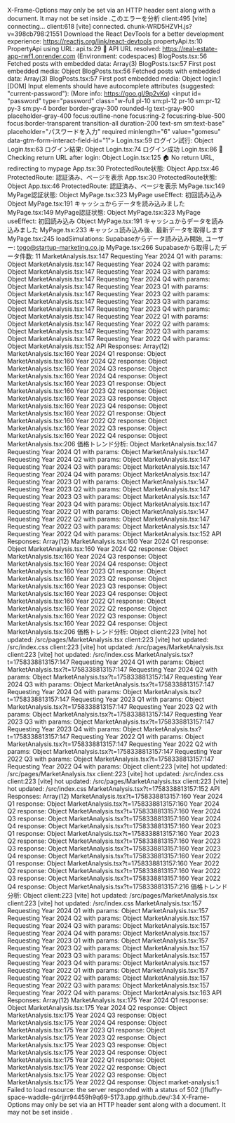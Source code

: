 X-Frame-Options may only be set via an HTTP header sent along with a document. It may not be set inside <meta>.このエラーを分析
client:495 [vite] connecting...
client:618 [vite] connected.
chunk-WRD5HZVH.js?v=398cb798:21551 Download the React DevTools for a better development experience: https://reactjs.org/link/react-devtools
propertyApi.ts:10 PropertyApi using URL: 
api.ts:29 🔧 API URL resolved: https://real-estate-app-rwf1.onrender.com (Environment: codespaces)
BlogPosts.tsx:56 Fetched posts with embedded data: Array(3)
BlogPosts.tsx:57 First post embedded media: Object
BlogPosts.tsx:56 Fetched posts with embedded data: Array(3)
BlogPosts.tsx:57 First post embedded media: Object
login:1 [DOM] Input elements should have autocomplete attributes (suggested: "current-password"): (More info: https://goo.gl/9p2vKq) <input id=​"password" type=​"password" class=​"w-full pl-10 sm:​pl-12 pr-10 sm:​pr-12 py-3 sm:​py-4 border border-gray-300 rounded-lg text-gray-900 placeholder-gray-400 focus:​outline-none focus:​ring-2 focus:​ring-blue-500 focus:​border-transparent transition-all duration-200 text-sm sm:​text-base" placeholder=​"パスワードを入力" required minlength=​"6" value=​"gomesu" data-gtm-form-interact-field-id=​"1">​
Login.tsx:59 ログイン試行: Object
Login.tsx:63 ログイン結果: Object
Login.tsx:74 ログイン成功
Login.tsx:86 📍 Checking return URL after login: Object
Login.tsx:125 🏠 No return URL, redirecting to mypage
App.tsx:30 ProtectedRoute状態: Object
App.tsx:46 ProtectedRoute: 認証済み、ページを表示
App.tsx:30 ProtectedRoute状態: Object
App.tsx:46 ProtectedRoute: 認証済み、ページを表示
MyPage.tsx:149 MyPage認証状態: Object
MyPage.tsx:323 MyPage useEffect: 初回読み込み Object
MyPage.tsx:191 キャッシュからデータを読み込みました
MyPage.tsx:149 MyPage認証状態: Object
MyPage.tsx:323 MyPage useEffect: 初回読み込み Object
MyPage.tsx:191 キャッシュからデータを読み込みました
MyPage.tsx:233 キャッシュ読み込み後、最新データを取得します
MyPage.tsx:245 loadSimulations: Supabaseからデータ読み込み開始, ユーザー: togo@startup-marketing.co.jp
MyPage.tsx:266 Supabaseから取得したデータ件数: 11
MarketAnalysis.tsx:147 Requesting Year 2024 Q1 with params: Object
MarketAnalysis.tsx:147 Requesting Year 2024 Q2 with params: Object
MarketAnalysis.tsx:147 Requesting Year 2024 Q3 with params: Object
MarketAnalysis.tsx:147 Requesting Year 2024 Q4 with params: Object
MarketAnalysis.tsx:147 Requesting Year 2023 Q1 with params: Object
MarketAnalysis.tsx:147 Requesting Year 2023 Q2 with params: Object
MarketAnalysis.tsx:147 Requesting Year 2023 Q3 with params: Object
MarketAnalysis.tsx:147 Requesting Year 2023 Q4 with params: Object
MarketAnalysis.tsx:147 Requesting Year 2022 Q1 with params: Object
MarketAnalysis.tsx:147 Requesting Year 2022 Q2 with params: Object
MarketAnalysis.tsx:147 Requesting Year 2022 Q3 with params: Object
MarketAnalysis.tsx:147 Requesting Year 2022 Q4 with params: Object
MarketAnalysis.tsx:152 API Responses: Array(12)
MarketAnalysis.tsx:160 Year 2024 Q1 response: Object
MarketAnalysis.tsx:160 Year 2024 Q2 response: Object
MarketAnalysis.tsx:160 Year 2024 Q3 response: Object
MarketAnalysis.tsx:160 Year 2024 Q4 response: Object
MarketAnalysis.tsx:160 Year 2023 Q1 response: Object
MarketAnalysis.tsx:160 Year 2023 Q2 response: Object
MarketAnalysis.tsx:160 Year 2023 Q3 response: Object
MarketAnalysis.tsx:160 Year 2023 Q4 response: Object
MarketAnalysis.tsx:160 Year 2022 Q1 response: Object
MarketAnalysis.tsx:160 Year 2022 Q2 response: Object
MarketAnalysis.tsx:160 Year 2022 Q3 response: Object
MarketAnalysis.tsx:160 Year 2022 Q4 response: Object
MarketAnalysis.tsx:206 価格トレンド分析: Object
MarketAnalysis.tsx:147 Requesting Year 2024 Q1 with params: Object
MarketAnalysis.tsx:147 Requesting Year 2024 Q2 with params: Object
MarketAnalysis.tsx:147 Requesting Year 2024 Q3 with params: Object
MarketAnalysis.tsx:147 Requesting Year 2024 Q4 with params: Object
MarketAnalysis.tsx:147 Requesting Year 2023 Q1 with params: Object
MarketAnalysis.tsx:147 Requesting Year 2023 Q2 with params: Object
MarketAnalysis.tsx:147 Requesting Year 2023 Q3 with params: Object
MarketAnalysis.tsx:147 Requesting Year 2023 Q4 with params: Object
MarketAnalysis.tsx:147 Requesting Year 2022 Q1 with params: Object
MarketAnalysis.tsx:147 Requesting Year 2022 Q2 with params: Object
MarketAnalysis.tsx:147 Requesting Year 2022 Q3 with params: Object
MarketAnalysis.tsx:147 Requesting Year 2022 Q4 with params: Object
MarketAnalysis.tsx:152 API Responses: Array(12)
MarketAnalysis.tsx:160 Year 2024 Q1 response: Object
MarketAnalysis.tsx:160 Year 2024 Q2 response: Object
MarketAnalysis.tsx:160 Year 2024 Q3 response: Object
MarketAnalysis.tsx:160 Year 2024 Q4 response: Object
MarketAnalysis.tsx:160 Year 2023 Q1 response: Object
MarketAnalysis.tsx:160 Year 2023 Q2 response: Object
MarketAnalysis.tsx:160 Year 2023 Q3 response: Object
MarketAnalysis.tsx:160 Year 2023 Q4 response: Object
MarketAnalysis.tsx:160 Year 2022 Q1 response: Object
MarketAnalysis.tsx:160 Year 2022 Q2 response: Object
MarketAnalysis.tsx:160 Year 2022 Q3 response: Object
MarketAnalysis.tsx:160 Year 2022 Q4 response: Object
MarketAnalysis.tsx:206 価格トレンド分析: Object
client:223 [vite] hot updated: /src/pages/MarketAnalysis.tsx
client:223 [vite] hot updated: /src/index.css
client:223 [vite] hot updated: /src/pages/MarketAnalysis.tsx
client:223 [vite] hot updated: /src/index.css
MarketAnalysis.tsx?t=1758338813157:147 Requesting Year 2024 Q1 with params: Object
MarketAnalysis.tsx?t=1758338813157:147 Requesting Year 2024 Q2 with params: Object
MarketAnalysis.tsx?t=1758338813157:147 Requesting Year 2024 Q3 with params: Object
MarketAnalysis.tsx?t=1758338813157:147 Requesting Year 2024 Q4 with params: Object
MarketAnalysis.tsx?t=1758338813157:147 Requesting Year 2023 Q1 with params: Object
MarketAnalysis.tsx?t=1758338813157:147 Requesting Year 2023 Q2 with params: Object
MarketAnalysis.tsx?t=1758338813157:147 Requesting Year 2023 Q3 with params: Object
MarketAnalysis.tsx?t=1758338813157:147 Requesting Year 2023 Q4 with params: Object
MarketAnalysis.tsx?t=1758338813157:147 Requesting Year 2022 Q1 with params: Object
MarketAnalysis.tsx?t=1758338813157:147 Requesting Year 2022 Q2 with params: Object
MarketAnalysis.tsx?t=1758338813157:147 Requesting Year 2022 Q3 with params: Object
MarketAnalysis.tsx?t=1758338813157:147 Requesting Year 2022 Q4 with params: Object
client:223 [vite] hot updated: /src/pages/MarketAnalysis.tsx
client:223 [vite] hot updated: /src/index.css
client:223 [vite] hot updated: /src/pages/MarketAnalysis.tsx
client:223 [vite] hot updated: /src/index.css
MarketAnalysis.tsx?t=1758338813157:152 API Responses: Array(12)
MarketAnalysis.tsx?t=1758338813157:160 Year 2024 Q1 response: Object
MarketAnalysis.tsx?t=1758338813157:160 Year 2024 Q2 response: Object
MarketAnalysis.tsx?t=1758338813157:160 Year 2024 Q3 response: Object
MarketAnalysis.tsx?t=1758338813157:160 Year 2024 Q4 response: Object
MarketAnalysis.tsx?t=1758338813157:160 Year 2023 Q1 response: Object
MarketAnalysis.tsx?t=1758338813157:160 Year 2023 Q2 response: Object
MarketAnalysis.tsx?t=1758338813157:160 Year 2023 Q3 response: Object
MarketAnalysis.tsx?t=1758338813157:160 Year 2023 Q4 response: Object
MarketAnalysis.tsx?t=1758338813157:160 Year 2022 Q1 response: Object
MarketAnalysis.tsx?t=1758338813157:160 Year 2022 Q2 response: Object
MarketAnalysis.tsx?t=1758338813157:160 Year 2022 Q3 response: Object
MarketAnalysis.tsx?t=1758338813157:160 Year 2022 Q4 response: Object
MarketAnalysis.tsx?t=1758338813157:216 価格トレンド分析: Object
client:223 [vite] hot updated: /src/pages/MarketAnalysis.tsx
client:223 [vite] hot updated: /src/index.css
MarketAnalysis.tsx:157 Requesting Year 2024 Q1 with params: Object
MarketAnalysis.tsx:157 Requesting Year 2024 Q2 with params: Object
MarketAnalysis.tsx:157 Requesting Year 2024 Q3 with params: Object
MarketAnalysis.tsx:157 Requesting Year 2024 Q4 with params: Object
MarketAnalysis.tsx:157 Requesting Year 2023 Q1 with params: Object
MarketAnalysis.tsx:157 Requesting Year 2023 Q2 with params: Object
MarketAnalysis.tsx:157 Requesting Year 2023 Q3 with params: Object
MarketAnalysis.tsx:157 Requesting Year 2023 Q4 with params: Object
MarketAnalysis.tsx:157 Requesting Year 2022 Q1 with params: Object
MarketAnalysis.tsx:157 Requesting Year 2022 Q2 with params: Object
MarketAnalysis.tsx:157 Requesting Year 2022 Q3 with params: Object
MarketAnalysis.tsx:157 Requesting Year 2022 Q4 with params: Object
MarketAnalysis.tsx:163 API Responses: Array(12)
MarketAnalysis.tsx:175 Year 2024 Q1 response: Object
MarketAnalysis.tsx:175 Year 2024 Q2 response: Object
MarketAnalysis.tsx:175 Year 2024 Q3 response: Object
MarketAnalysis.tsx:175 Year 2024 Q4 response: Object
MarketAnalysis.tsx:175 Year 2023 Q1 response: Object
MarketAnalysis.tsx:175 Year 2023 Q2 response: Object
MarketAnalysis.tsx:175 Year 2023 Q3 response: Object
MarketAnalysis.tsx:175 Year 2023 Q4 response: Object
MarketAnalysis.tsx:175 Year 2022 Q1 response: Object
MarketAnalysis.tsx:175 Year 2022 Q2 response: Object
MarketAnalysis.tsx:175 Year 2022 Q3 response: Object
MarketAnalysis.tsx:175 Year 2022 Q4 response: Object
market-analysis:1  Failed to load resource: the server responded with a status of 502 ()fluffy-space-waddle-g4rjjrr94459h9q69-5173.app.github.dev/:34 X-Frame-Options may only be set via an HTTP header sent along with a document. It may not be set inside <meta>.
